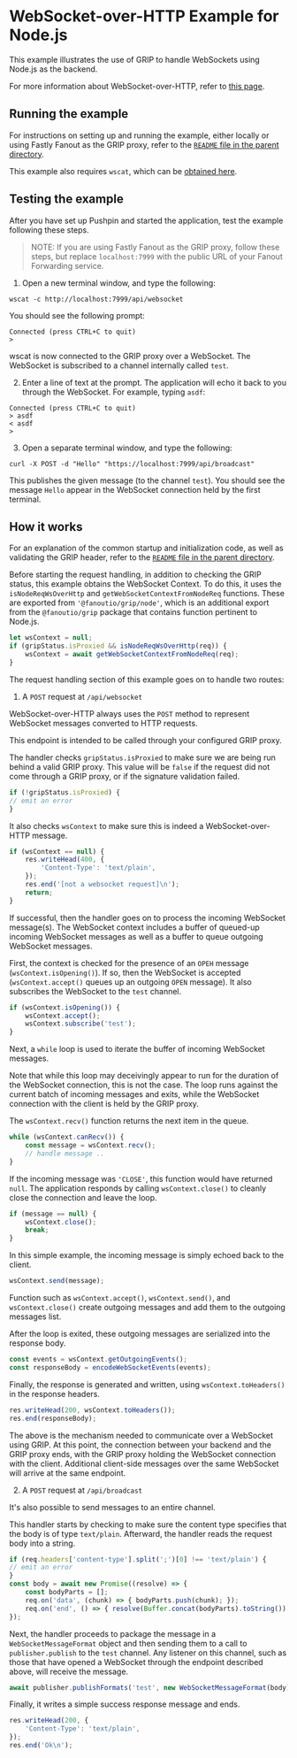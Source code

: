 # WebSocket-over-HTTP Example for Node.js

This example illustrates the use of GRIP to handle WebSockets
using Node.js as the backend.

For more information about WebSocket-over-HTTP, refer to
[this page](https://pushpin.org/docs/protocols/websocket-over-http/).

## Running the example

For instructions on setting up and running the example, either locally or using
Fastly Fanout as the GRIP proxy, refer to the [`README` file in the parent directory](../).

This example also requires `wscat`, which can be [obtained here](https://github.com/websockets/wscat).

## Testing the example

After you have set up Pushpin and started the application, test the example
following these steps.

> NOTE: If you are using Fastly Fanout as the GRIP proxy, follow these steps, but
replace `localhost:7999` with the public URL of your Fanout Forwarding service.

1. Open a new terminal window, and type the following:

```
wscat -c http://localhost:7999/api/websocket
```

You should see the following prompt: 
```
Connected (press CTRL+C to quit)
> 
```

wscat is now connected to the GRIP proxy over a WebSocket. The WebSocket is subscribed to
a channel internally called `test`.

2. Enter a line of text at the prompt. The application will echo it back to you through
the WebSocket. For example, typing `asdf`:

```
Connected (press CTRL+C to quit)
> asdf
< asdf
>
```

3. Open a separate terminal window, and type the following:

```
curl -X POST -d "Hello" "https://localhost:7999/api/broadcast"
```

This publishes the given message (to the channel `test`).  You should see the message `Hello`
appear in the WebSocket connection held by the first terminal. 

## How it works

For an explanation of the common startup and initialization code, as well as
validating the GRIP header, refer to the [`README` file in the parent
directory](../README.md#description-of-common-code-between-the-examples).

Before starting the request handling, in addition to checking the GRIP status,
this example obtains the WebSocket Context. To do this, it uses the
`isNodeReqWsOverHttp` and `getWebSocketContextFromNodeReq` functions. These
are exported from `'@fanoutio/grip/node'`, which is an additional export from
the `@fanoutio/grip` package that contains function pertinent to Node.js.

```javascript
let wsContext = null;
if (gripStatus.isProxied && isNodeReqWsOverHttp(req)) {
    wsContext = await getWebSocketContextFromNodeReq(req);
}
```

The request handling section of this example goes on to handle two routes:

1. A `POST` request at `/api/websocket`

WebSocket-over-HTTP always uses the `POST` method to represent WebSocket messages
converted to HTTP requests.

This endpoint is intended to be called through your configured GRIP proxy.

The handler checks `gripStatus.isProxied` to make sure we are being run behind a valid
GRIP proxy. This value will be `false` if the request did not come through a GRIP proxy,
or if the signature validation failed.

```javascript
if (!gripStatus.isProxied) {
// emit an error
}
```

It also checks `wsContext` to make sure this is indeed a WebSocket-over-HTTP message.

```javascript
if (wsContext == null) {
    res.writeHead(400, {
        'Content-Type': 'text/plain',
    });
    res.end('[not a websocket request]\n');
    return;
}
```

If successful, then the handler goes on to process the incoming WebSocket message(s).
The WebSocket context includes a buffer of queued-up incoming WebSocket messages
as well as a buffer to queue outgoing WebSocket messages.

First, the context is checked for the presence of an `OPEH` message (`wsContext.isOpening()`).
If so, then the WebSocket is accepted (`wsContext.accept()` queues up an outgoing `OPEN` message).
It also subscribes the WebSocket to the `test` channel.

```javascript
if (wsContext.isOpening()) {
    wsContext.accept();
    wsContext.subscribe('test');
}
```

Next, a `while` loop is used to iterate the buffer of incoming WebSocket messages.

Note that while this loop may deceivingly appear to run for the duration of the WebSocket
connection, this is not the case. The loop runs against the current batch of incoming
messages and exits, while the WebSocket connection with the client is held by the GRIP proxy.

The `wsContext.recv()` function returns the next item in the queue.

```javascript
while (wsContext.canRecv()) {
    const message = wsContext.recv();
    // handle message ..
}
```

If the incoming message was `'CLOSE'`, this function would have returned `null`.
The application responds by calling `wsContext.close()` to cleanly close the
connection and leave the loop.

```javascript
if (message == null) {
    wsContext.close();
    break;
}
```

In this simple example, the incoming message is simply echoed back to the client.
```javascript
wsContext.send(message);
```

Function such as `wsContext.accept()`, `wsContext.send()`, and `wsContext.close()`
create outgoing messages and add them to the outgoing messages list. 

After the loop is exited, these outgoing messages are serialized into the response body.

```javascript
const events = wsContext.getOutgoingEvents();
const responseBody = encodeWebSocketEvents(events);
```

Finally, the response is generated and written, using `wsContext.toHeaders()` in the
response headers.

```javascript
res.writeHead(200, wsContext.toHeaders());
res.end(responseBody);
```

The above is the mechanism needed to communicate over a WebSocket using GRIP. At this point,
the connection between your backend and the GRIP proxy ends, with the GRIP proxy holding the
WebSocket connection with the client. Additional client-side messages over the same WebSocket
will arrive at the same endpoint.

2. A `POST` request at `/api/broadcast`

It's also possible to send messages to an entire channel.

This handler starts by checking to make sure the content type specifies that the body
is of type `text/plain`. Afterward, the handler reads the request body into a string.

```javascript
if (req.headers['content-type'].split(';')[0] !== 'text/plain') {
// emit an error
}
const body = await new Promise((resolve) => {
    const bodyParts = [];
    req.on('data', (chunk) => { bodyParts.push(chunk); });
    req.on('end', () => { resolve(Buffer.concat(bodyParts).toString()); });
});
```

Next, the handler proceeds to package the message in a `WebSocketMessageFormat` object
and then sending them to a call to `publisher.publish` to the `test` channel. Any
listener on this channel, such as those that have opened a WebSocket through the
endpoint described above, will receive the message.

```javascript
await publisher.publishFormats('test', new WebSocketMessageFormat(body));
```

Finally, it writes a simple success response message and ends.

```javascript
res.writeHead(200, {
    'Content-Type': 'text/plain',
});
res.end('Ok\n');
```
